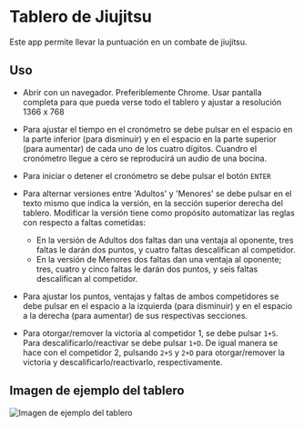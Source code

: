 # Tablero de Jiujitsu

Este app permite llevar la puntuación en un combate de jiujitsu.

## Uso

- Abrir con un navegador. Preferiblemente Chrome. Usar pantalla completa para que pueda verse todo el tablero y ajustar a resolución 1366 x 768

- Para ajustar el tiempo en el cronómetro se debe pulsar en el espacio en la parte inferior (para disminuir) y en el espacio en la parte superior (para aumentar) de cada uno de los cuatro dígitos. Cuandro el cronómetro llegue a cero se reproducirá un audio de una bocina.

- Para iniciar o detener el cronómetro se debe pulsar el botón `ENTER`

- Para alternar versiones entre 'Adultos' y 'Menores' se debe pulsar en el texto mismo que indica la versión, en la sección superior derecha del tablero. Modificar la versión tiene como propósito automatizar las reglas con respecto a faltas cometidas:

    - En la versión de Adultos dos faltas dan una ventaja al oponente, tres faltas le darán dos puntos, y cuatro faltas descalifican al competidor.
    - En la versión de Menores dos faltas dan una ventaja al oponente; tres, cuatro y cinco faltas le     darán dos puntos, y seis faltas descalifican al competidor.

- Para ajustar los puntos, ventajas y faltas de ambos competidores se debe pulsar en el espacio a la izquierda (para disminuir) y en el espacio a la derecha (para aumentar) de sus respectivas secciones.

- Para otorgar/remover la victoria al competidor 1, se debe pulsar `1+S`. Para descalificarlo/reactivar se debe pulsar `1+D`. De igual manera se hace con el competidor 2, pulsando `2+S` y `2+D` para otorgar/remover la victoria y descalificarlo/reactivarlo, respectivamente.

## Imagen de ejemplo del tablero   

![Imagen de ejemplo del tablero](https://github.com/JDG9999/tablero-jiujitsu/blob/master/recursos/tablero.png "Tablero de jiujitsu")

